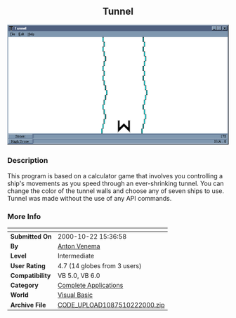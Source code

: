 ﻿<div align="center">

## Tunnel

<img src="PIC200010221551217305.jpg">
</div>

### Description

This program is based on a calculator game that involves you controlling a ship's movements as you speed through an ever-shrinking tunnel. You can change the color of the tunnel walls and choose any of seven ships to use. Tunnel was made without the use of any API commands.
 
### More Info
 


<span>             |<span>
---                |---
**Submitted On**   |2000-10-22 15:36:58
**By**             |[Anton Venema](https://github.com/Planet-Source-Code/PSCIndex/blob/master/ByAuthor/anton-venema.md)
**Level**          |Intermediate
**User Rating**    |4.7 (14 globes from 3 users)
**Compatibility**  |VB 5\.0, VB 6\.0
**Category**       |[Complete Applications](https://github.com/Planet-Source-Code/PSCIndex/blob/master/ByCategory/complete-applications__1-27.md)
**World**          |[Visual Basic](https://github.com/Planet-Source-Code/PSCIndex/blob/master/ByWorld/visual-basic.md)
**Archive File**   |[CODE\_UPLOAD1087510222000\.zip](https://github.com/Planet-Source-Code/anton-venema-tunnel__1-12231/archive/master.zip)








